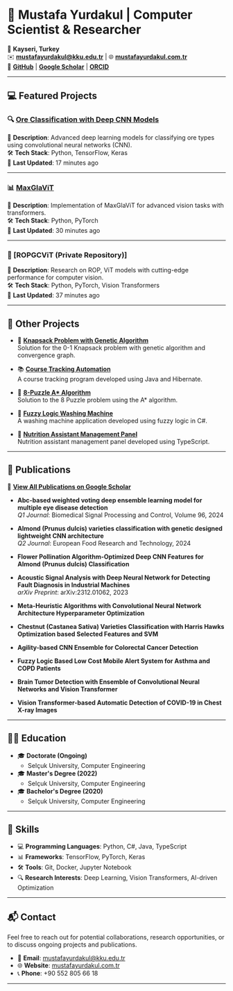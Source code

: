 # 🌟 Mustafa Yurdakul | Computer Scientist & Researcher

📍 **Kayseri, Turkey**  
✉️ **[mustafayurdakul@kku.edu.tr](mailto:mustafayurdakul@kku.edu.tr)** | 🌐 **[mustafayurdakul.com.tr](https://mustafayurdakul.com.tr/)**  
🔗 **[GitHub](https://github.com/ymyurdakul)** | **[Google Scholar](https://scholar.google.com/citations?user=CBICc64AAAAJ&hl=tr)** | **[ORCID](https://orcid.org/0000-0003-0562-4931)**  

---

## 💻 Featured Projects

### 🔍 [Ore Classification with Deep CNN Models](https://github.com/ymyurdakul/Ore-Classification-with-Deep-CNN-Models)
🌟 **Description**: Advanced deep learning models for classifying ore types using convolutional neural networks (CNN).  
🛠️ **Tech Stack**: Python, TensorFlow, Keras  
📅 **Last Updated**: 17 minutes ago  

---

### 📊 [MaxGlaViT](https://github.com/ymyurdakul/MaxGlaViT)
🌟 **Description**: Implementation of MaxGlaViT for advanced vision tasks with transformers.  
🛠️ **Tech Stack**: Python, PyTorch  
📅 **Last Updated**: 30 minutes ago  

---

### 🧠 [ROPGCViT (Private Repository)]
🌟 **Description**: Research on ROP, ViT models with cutting-edge performance for computer vision.  
🛠️ **Tech Stack**: Python, PyTorch, Vision Transformers  
📅 **Last Updated**: 37 minutes ago  

---

## 📂 Other Projects

- 🧮 **[Knapsack Problem with Genetic Algorithm](https://github.com/ymyurdakul/Knapsack-Problem-With-Genetic-Algorithm)**  
  Solution for the 0-1 Knapsack problem with genetic algorithm and convergence graph.

- 📚 **[Course Tracking Automation](https://github.com/ymyurdakul/Kurs-Takip-Otomasyonu)**  
  A course tracking program developed using Java and Hibernate.

- 🧩 **[8-Puzzle A* Algorithm](https://github.com/ymyurdakul/8-Puzzle-A-Star)**  
  Solution to the 8 Puzzle problem using the A* algorithm.

- 🧼 **[Fuzzy Logic Washing Machine](https://github.com/ymyurdakul/Bulanik-Mantik-Camasir-Makinesi)**  
  A washing machine application developed using fuzzy logic in C#.

- 🍎 **[Nutrition Assistant Management Panel](https://github.com/ymyurdakul/Beslenme-Asistanim-Yonetim-Paneli)**  
  Nutrition assistant management panel developed using TypeScript.

---

## 📖 Publications  
🔗 **[View All Publications on Google Scholar](https://scholar.google.com/citations?user=CBICc64AAAAJ&hl=tr)**  

- **Abc-based weighted voting deep ensemble learning model for multiple eye disease detection**  
  *Q1 Journal*: Biomedical Signal Processing and Control, Volume 96, 2024  

- **Almond (Prunus dulcis) varieties classification with genetic designed lightweight CNN architecture**  
  *Q2 Journal*: European Food Research and Technology, 2024  

- **Flower Pollination Algorithm-Optimized Deep CNN Features for Almond (Prunus dulcis) Classification**  

- **Acoustic Signal Analysis with Deep Neural Network for Detecting Fault Diagnosis in Industrial Machines**  
  *arXiv Preprint*: arXiv:2312.01062, 2023  

- **Meta-Heuristic Algorithms with Convolutional Neural Network Architecture Hyperparameter Optimization**  

- **Chestnut (Castanea Sativa) Varieties Classification with Harris Hawks Optimization based Selected Features and SVM**  

- **Agility-based CNN Ensemble for Colorectal Cancer Detection**  

- **Fuzzy Logic Based Low Cost Mobile Alert System for Asthma and COPD Patients**  

- **Brain Tumor Detection with Ensemble of Convolutional Neural Networks and Vision Transformer**  

- **Vision Transformer-based Automatic Detection of COVID-19 in Chest X-ray Images**  

---

## 👨‍🎓 Education

- 🎓 **Doctorate (Ongoing)**  
  - Selçuk University, Computer Engineering  
- 🎓 **Master's Degree (2022)**  
  - Selçuk University, Computer Engineering  
- 🎓 **Bachelor's Degree (2020)**  
  - Selçuk University, Computer Engineering  

---

## 🌟 Skills

- 💻 **Programming Languages**: Python, C#, Java, TypeScript  
- 📊 **Frameworks**: TensorFlow, PyTorch, Keras  
- 🛠️ **Tools**: Git, Docker, Jupyter Notebook  
- 🔍 **Research Interests**: Deep Learning, Vision Transformers, AI-driven Optimization  

---

## 📬 Contact

Feel free to reach out for potential collaborations, research opportunities, or to discuss ongoing projects and publications.  

- 📧 **Email**: [mustafayurdakul@kku.edu.tr](mailto:mustafayurdakul@kku.edu.tr)  
- 🌐 **Website**: [mustafayurdakul.com.tr](https://mustafayurdakul.com.tr/)  
- 📞 **Phone**: +90 552 805 66 18  

---  
